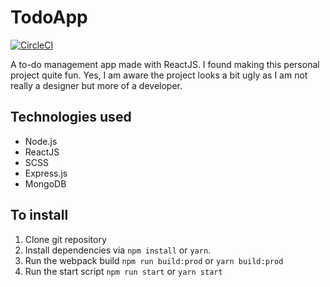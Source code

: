 # TodoApp

[![CircleCI](https://circleci.com/gh/sai109/todo-app/tree/master.svg?style=svg)](https://circleci.com/gh/sai109/todo-app/tree/master)

A to-do management app made with ReactJS. I found making this personal project quite fun. Yes, I am aware the project looks a bit ugly as I am not really a designer but more of a developer.

## Technologies used

- Node.js
- ReactJS
- SCSS
- Express.js
- MongoDB

## To install

1. Clone git repository
2. Install dependencies via `npm install` or `yarn`.
3. Run the webpack build `npm run build:prod` or `yarn build:prod`
4. Run the start script `npm run start` or `yarn start`

